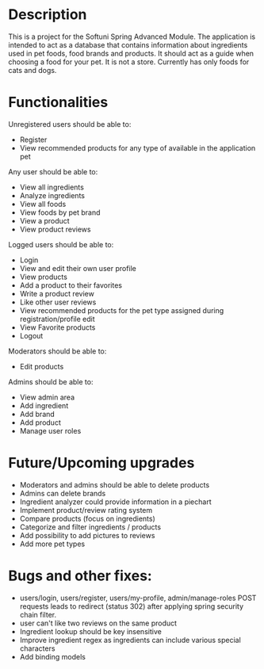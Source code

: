 # Description
This is a project for the Softuni Spring Advanced Module. The application is intended to act as a database that contains information about ingredients used in pet foods, food brands and products. It should act as a guide when choosing a food for your pet. It is not a store. Currently has only foods for cats and dogs.

# Functionalities

Unregistered users should be able to:
* Register
* View recommended products for any type of available in the application pet

Any user should be able to:
* View all ingredients
* Analyze ingredients
* View all foods
* View foods by pet brand
* View a product
* View product reviews

Logged users should be able to:
* Login
* View and edit their own user profile
* View products
* Add a product to their favorites
* Write a product review
* Like other user reviews
* View recommended products for the pet type assigned during registration/profile edit
* View Favorite products
* Logout

Moderators should be able to:
* Edit products

Admins should be able to:
* View admin area
* Add ingredient
* Add brand
* Add product
* Manage user roles

# Future/Upcoming upgrades
* Moderators and admins should be able to delete products
* Admins can delete brands
* Ingredient analyzer could provide information in a piechart 
* Implement product/review rating system
* Compare products (focus on ingredients)
* Categorize and filter ingredients / products
* Add possibility to add pictures to reviews
* Add more pet types

# Bugs and other fixes:
* users/login, users/register, users/my-profile, admin/manage-roles POST requests leads to redirect (status 302) after applying spring security chain filter. 
* user can't like two reviews on the same product
* Ingredient lookup should be key insensitive 
* Improve ingredient regex as ingredients can include various special characters
* Add binding models
